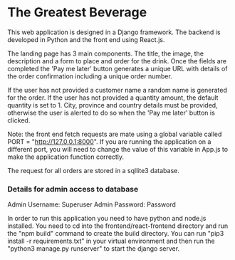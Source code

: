# The Greatest Beverage

This web application is designed in a Django framework. The backend is developed in Python and the 
front end using React.js.  

The landing page has 3 main components. The title, the image, the description and a form to place
and order for the drink. Once the fields are completed the 'Pay me later' button generates a unique
URL with details of the order confirmation including a unique order number. 

If the user has not provided a customer name a random name is generated for the order. If the user 
has not provided a quantity amount, the default quantity is set to 1. City, province and country
details must be provided, otherwise the user is alerted to do so when the 'Pay me later' button
is clicked. 

Note: the front end fetch requests are mate using a global variable called 
PORT = "http://127.0.0.1:8000". If you are running the application on a different port, you will 
need to change the value of this variable in App.js to make the application function correctly.

The request for all orders are stored in a sqllite3 database.  

### Details for admin access to database
Admin Username: Superuser 
Admin Password: Password

In order to run this application you need to have python and node.js installed. 
You need to cd into the frontend/react-frontend directory and run the "npm build" command to 
create the build directory.
You can run "pip3 install -r requirements.txt" in your virtual environment and then run the 
"python3 manage.py runserver" to start the django server. 
